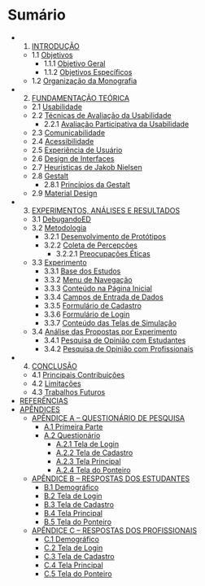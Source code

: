 # Sumário
- 1. [INTRODUÇÃO](TCC.pdf#pagina=10)
   - 1.1 [Objetivos](#objetivos)
      - 1.1.1 [Objetivo Geral](#objetivo-geral)
      - 1.1.2 [Objetivos Específicos](#objetivos-específicos)
   - 1.2 [Organização da Monografia](#organização-da-monografia)
- 2. [FUNDAMENTAÇÃO TEÓRICA](#fundamentação-teórica)
   - 2.1 [Usabilidade](#usabilidade)
   - 2.2 [Técnicas de Avaliação da Usabilidade](#técnicas-de-avaliação-da-usabilidade)
      - 2.2.1 [Avaliação Participativa da Usabilidade](#avaliação-participativa-da-usabilidade)
   - 2.3 [Comunicabilidade](#comunicabilidade)
   - 2.4 [Acessibilidade](#acessibilidade)
   - 2.5 [Experiência de Usuário](#experiência-de-usuário)
   - 2.6 [Design de Interfaces](#design-de-interfaces)
   - 2.7 [Heurísticas de Jakob Nielsen](#heurísticas-de-jakob-nielsen)
   - 2.8 [Gestalt](#gestalt)
      - 2.8.1 [Princípios da Gestalt](#princípios-da-gestalt)
   - 2.9 [Material Design](#material-design)
- 3. [EXPERIMENTOS, ANÁLISES E RESULTADOS](#experimentos-análises-e-resultados)
   - 3.1 [DebugandoED](#debugandoed)
   - 3.2 [Metodologia](#metodologia)
      - 3.2.1 [Desenvolvimento de Protótipos](#desenvolvimento-de-protótipos)
      - 3.2.2 [Coleta de Percepções](#coleta-de-percepções)
         - 3.2.2.1 [Preocupações Éticas](#preocupações-éticas)
   - 3.3 [Experimento](#experimento)
      - 3.3.1 [Base dos Estudos](#base-dos-estudos)
      - 3.3.2 [Menu de Navegação](#menu-de-navegação)
      - 3.3.3 [Conteúdo na Página Inicial](#conteúdo-na-página-inicial)
      - 3.3.4 [Campos de Entrada de Dados](#campos-de-entrada-de-dados)
      - 3.3.5 [Formulário de Cadastro](#formulário-de-cadastro)
      - 3.3.6 [Formulário de Login](#formulário-de-login)
      - 3.3.7 [Conteúdo das Telas de Simulação](#conteúdo-das-telas-de-simulação)
   - 3.4 [Análise das Propostas por Experimento](#análise-das-propostas-por-experimento)
      - 3.4.1 [Pesquisa de Opinião com Estudantes](#pesquisa-de-opinião-com-estudantes)
      - 3.4.2 [Pesquisa de Opinião com Profissionais](#pesquisa-de-opinião-com-profissionais)
- 4. [CONCLUSÃO](#conclusão)
   - 4.1 [Principais Contribuições](#principais-contribuições)
   - 4.2 [Limitações](#limitações)
   - 4.3 [Trabalhos Futuros](#trabalhos-futuros)
- [REFERÊNCIAS](#referências)
- [APÊNDICES](#apêndices)
   - [APÊNDICE A – QUESTIONÁRIO DE PESQUISA](#apêndice-a--questionário-de-pesquisa)
      - [A.1 Primeira Parte](#a1-primeira-parte)
      - [A.2 Questionário](#a2-questionário)
         - [A.2.1 Tela de Login](#a21-tela-de-login)
         - [A.2.2 Tela de Cadastro](#a22-tela-de-cadastro)
         - [A.2.3 Tela Principal](#a23-tela-principal)
         - [A.2.4 Tela do Ponteiro](#a24-tela-do-ponteiro)
   - [APÊNDICE B – RESPOSTAS DOS ESTUDANTES](#apêndice-b--respostas-dos-estudantes)
      - [B.1 Demográfico](#b1-demográfico)
      - [B.2 Tela de Login](#b2-tela-de-login)
      - [B.3 Tela de Cadastro](#b3-tela-de-cadastro)
      - [B.4 Tela Principal](#b4-tela-principal)
      - [B.5 Tela do Ponteiro](#b5-tela-do-ponteiro)
   - [APÊNDICE C – RESPOSTAS DOS PROFISSIONAIS](#apêndice-c--respostas-dos-profissionais)
      - [C.1 Demográfico](#c1-demográfico)
      - [C.2 Tela de Login](#c2-tela-de-login)
      - [C.3 Tela de Cadastro](#c3-tela-de-cadastro)
      - [C.4 Tela Principal](#c4-tela-principal)
      - [C.5 Tela do Ponteiro](#c5-tela-do-ponteiro)
